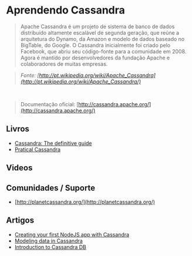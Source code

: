 # Aprendendo Cassandra

> Apache Cassandra é um projeto de sistema de banco de dados distribuído altamente escalável de segunda geração, que reúne a arquitetura do Dynamo, da Amazon e modelo de dados baseado no BigTable, do Google.
O Cassandra inicialmente foi criado pelo Facebook, que abriu seu código-fonte para a comunidade em 2008. Agora é mantido por desenvolvedores da fundação Apache e colaboradores de muitas empresas.

> *Fonte: [http://pt.wikipedia.org/wiki/Apache_Cassandra](http://pt.wikipedia.org/wiki/Apache_Cassandra/)*

<br>

> Documentação oficial: [http://cassandra.apache.org/](http://cassandra.apache.org/)

## Livros
* [Cassandra: The definitive guide](http://my.safaribooksonline.com/book/networking/security/9781449399764)
* [Pratical Cassandra](http://www.amazon.com/Practical-Cassandra-Developers-Addison-Wesley-Analytics/dp/032193394X/)

## Videos

## Comunidades / Suporte

* [http://planetcassandra.org/](http://planetcassandra.org/)

## Artigos

* [Creating your first NodeJS app with Cassandra](http://devdazed.com/2012/12/19/creating-your-first-nodejs-app-with-cassandra//)
* [Modeling data in Cassandra](http://blog.safaribooksonline.com/2012/12/11/modeling-data-in-cassandra/)
* [Introduction to Cassandra DB](http://blog.safaribooksonline.com/2012/12/11/one-big-table-apache-cassandra/)
